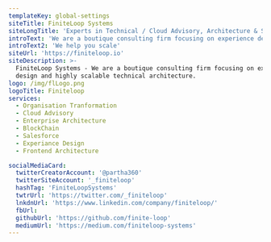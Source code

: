 ```yaml
---
templateKey: global-settings
siteTitle: FiniteLoop Systems
siteLongTitle: 'Experts in Technical / Cloud Advisory, Architecture & Salesforce'
introText: 'We are a boutique consulting firm focusing on experience design and highly scalable technical architecture. We expertise in '
introText2: 'We help you scale'
siteUrl: 'https://finiteloop.io'
siteDescription: >-
  FiniteLoop Systems - We are a boutique consulting firm focusing on experience
  design and highly scalable technical architecture.
logo: /img/flLogo.png
logoTitle: Finiteloop
services:
  - Organisation Tranformation
  - Cloud Advisory
  - Enterprise Architecture
  - BlockChain
  - Salesforce
  - Experiance Design
  - Frontend Architecture

socialMediaCard:
  twitterCreatorAccount: '@partha360'
  twitterSiteAccount: '_finiteloop'
  hashTag: 'FiniteLoopSystems'
  twtrUrl: 'https://twitter.com/_finiteloop'
  lnkdnUrl: 'https://www.linkedin.com/company/finiteloop/'
  fbUrl:
  githubUrl: 'https://github.com/finite-loop'
  mediumUrl: 'https://medium.com/finiteloop-systems'
---
```

